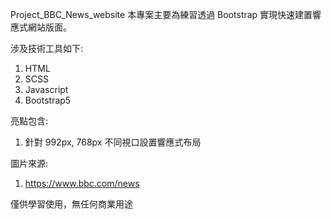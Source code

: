 Project_BBC_News_website
本專案主要為練習透過 Bootstrap 實現快速建置響應式網站版面。

涉及技術工具如下:

1. HTML
2. SCSS
3. Javascript
4. Bootstrap5

亮點包含:

1. 針對 992px, 768px 不同視口設置響應式布局

圖片來源:

1. https://www.bbc.com/news

僅供學習使用，無任何商業用途
